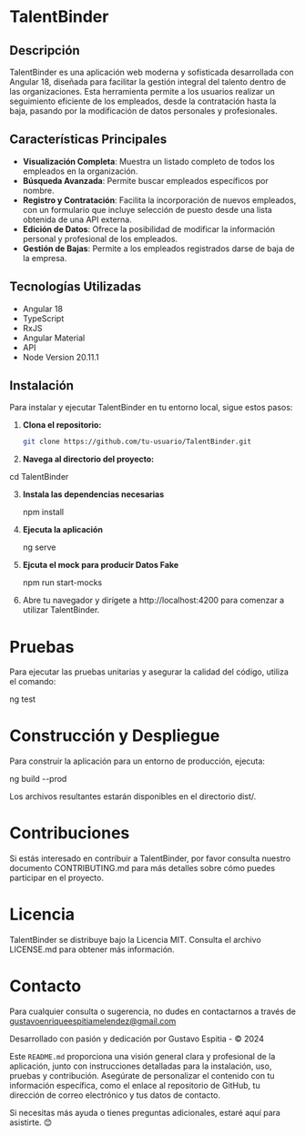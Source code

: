 # TalentBinder

## Descripción

TalentBinder es una aplicación web moderna y sofisticada desarrollada con Angular 18, diseñada para facilitar la gestión integral del talento dentro de las organizaciones. Esta herramienta permite a los usuarios realizar un seguimiento eficiente de los empleados, desde la contratación hasta la baja, pasando por la modificación de datos personales y profesionales.

## Características Principales

- **Visualización Completa**: Muestra un listado completo de todos los empleados en la organización.
- **Búsqueda Avanzada**: Permite buscar empleados específicos por nombre.
- **Registro y Contratación**: Facilita la incorporación de nuevos empleados, con un formulario que incluye selección de puesto desde una lista obtenida de una API externa.
- **Edición de Datos**: Ofrece la posibilidad de modificar la información personal y profesional de los empleados.
- **Gestión de Bajas**: Permite a los empleados registrados darse de baja de la empresa.

## Tecnologías Utilizadas

- Angular 18
- TypeScript
- RxJS
- Angular Material
- API 
- Node Version 20.11.1

## Instalación

Para instalar y ejecutar TalentBinder en tu entorno local, sigue estos pasos:

1. **Clona el repositorio:**
   ```sh
   git clone https://github.com/tu-usuario/TalentBinder.git

2. **Navega al directorio del proyecto:**

  cd TalentBinder

3. **Instala las dependencias necesarias**

    npm install

4. **Ejecuta la aplicación**

    ng serve

5. **Ejcuta el mock para producir Datos Fake**

    npm run start-mocks

5. Abre tu navegador y dirígete a http://localhost:4200 para comenzar a utilizar TalentBinder.

# Pruebas

Para ejecutar las pruebas unitarias y asegurar la calidad del código, utiliza el comando:

ng test

# Construcción y Despliegue
Para construir la aplicación para un entorno de producción, ejecuta:

ng build --prod

Los archivos resultantes estarán disponibles en el directorio dist/.

# Contribuciones

Si estás interesado en contribuir a TalentBinder, por favor consulta nuestro documento CONTRIBUTING.md para más detalles sobre cómo puedes participar en el proyecto.

# Licencia
TalentBinder se distribuye bajo la Licencia MIT. Consulta el archivo LICENSE.md para obtener más información.

# Contacto
Para cualquier consulta o sugerencia, no dudes en contactarnos a través de gustavoenriqueespitiamelendez@gmail.com

Desarrollado con pasión y dedicación por Gustavo Espitia - © 2024


Este `README.md` proporciona una visión general clara y profesional de la aplicación, junto con instrucciones detalladas para la instalación, uso, pruebas y contribución. Asegúrate de personalizar el contenido con tu información específica, como el enlace al repositorio de GitHub, tu dirección de correo electrónico y tus datos de contacto.

Si necesitas más ayuda o tienes preguntas adicionales, estaré aquí para asistirte. 😊




